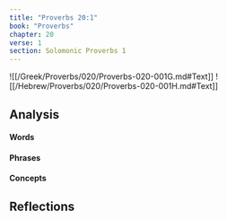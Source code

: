 ```yaml
---
title: "Proverbs 20:1"
book: "Proverbs"
chapter: 20
verse: 1
section: Solomonic Proverbs 1
---
```

![[/Greek/Proverbs/020/Proverbs-020-001G.md#Text]]
![[/Hebrew/Proverbs/020/Proverbs-020-001H.md#Text]]

## Analysis

#### Words

#### Phrases

#### Concepts

## Reflections
